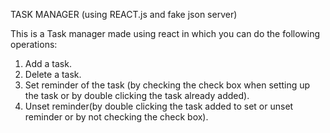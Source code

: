 TASK MANAGER (using REACT.js and fake json server)

This is a Task manager made using react in which you can do the following operations:
1. Add a task.
2. Delete a task.
3. Set reminder of the task (by checking the check box when setting up the task or by double clicking the task already added).
4. Unset reminder(by double clicking the task added to set or unset reminder or by not checking the check box).

